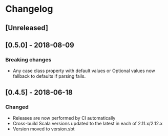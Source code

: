 # Changelog

## [Unreleased]

## [0.5.0] - 2018-08-09

### Breaking changes

- Any case class property with default values or Optional values now
fallback to defaults if parsing fails.

## [0.4.5] - 2018-06-18

### Changed

- Releases are now performed by CI automatically
- Cross-build Scala versions updated to the latest in each of 2.11.x/2.12.x
- Version moved to version.sbt
